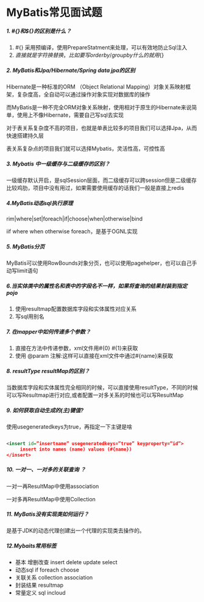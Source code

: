 # MyBatis常见面试题

##### 1. #{}和${}的区别是什么？

1. #{} 采用预编译，使用PrepareStatment来处理，可以有效地防止Sql注入
2. ${} 直接就是字符换替换，比如要写order by/group by什么的就用${}

##### 2. MyBatis和Jpa/Hibernate/Spring data jpa的区别

Hibernate是一种标准的ORM （Object Relational Mapping）对象关系映射框架，复杂度高，全自动可以通过操作对象实现对数据库的操作

而MyBatis是一种不完全ORM对象关系映射，使用相对于原生的Hibernate来说简单，使用上不像Hibernate，需要自己写sql去实现

对于表关系复杂度不高的项目，也就是单表比较多的项目我们可以选择Jpa，从而快速搭建持久层

表关系复杂点的项目我们就可以选择Mybatis，灵活性高，可控性高

##### 3. Mybatis 中一级缓存与二级缓存的区别？

一级缓存默认开启，是sqlSession层面，而二级缓存可以跨session但是二级缓存比较鸡肋，项目中没有用过，如果需要使用缓存的话我们一般是直接上redis

##### 4.MyBatis动态sql执行原理

rim|where|set|foreach|if|choose|when|otherwise|bind

iif where when otherwise foreach，是基于OGNL实现

##### 5. MyBatis分页

MyBatis可以使用RowBounds对象分页，也可以使用pagehelper，也可以自己手动写limit语句

##### 6.当实体类中的属性名和表中的字段名不一样，如果将查询的结果封装到指定pojo

1. 使用resultmap配置数据库字段和实体属性对应关系
2. 写sql用别名

##### 7. 在mapper中如何传递多个参数？

1. 直接在方法中传递参数，xml文件用#{0} #{1}来获取
2. 使用 @param 注解:这样可以直接在xml文件中通过#{name}来获取

##### 8. resultType resultMap的区别？

当数据库字段和实体属性完全相同的时候，可以直接使用resultType，不同的时候可以写Resultmap进行对应,或者配置一对多关系的时候也可以写ResultMap		

##### 9. 如何获取自动生成的(主)键值?

使用usegeneratedkeys为true，再指定一下主键是啥

```xml

<insert id=”insertname” usegeneratedkeys=”true” keyproperty=”id”>
     insert into names (name) values (#{name})
</insert>
```

##### 10. 一对一、一对多的关联查询 ？

一对一再ResultMap中使用association 

一对多再ResultMap中使用Collection

##### 11. MyBatis没有实现类如何运行？

是基于JDK的动态代理创建出一个代理的实现类去操作的。

##### 12.Mybaits常用标签

- 基本 增删改查 insert delete update select
- 动态sql   if  foreach choose
- 关联关系  collection association
- 封装结果 resultmap
- 常量定义 sql  incloud

 